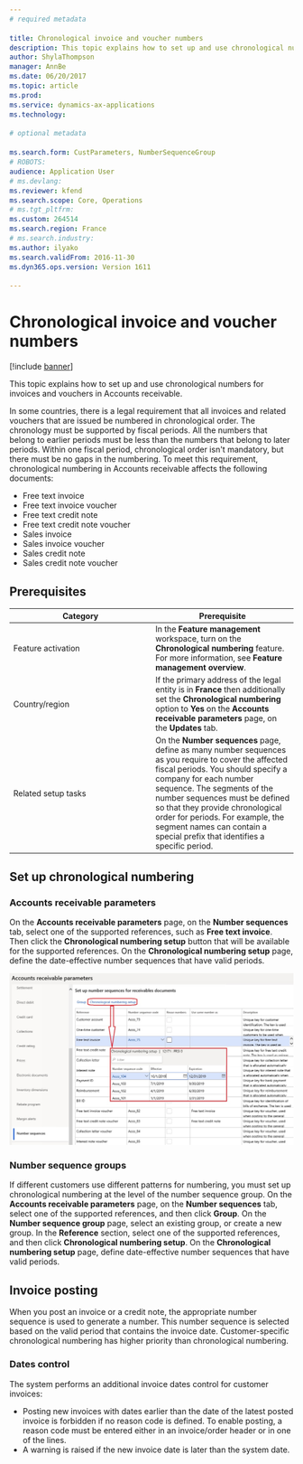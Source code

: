 ```yaml
---
# required metadata

title: Chronological invoice and voucher numbers
description: This topic explains how to set up and use chronological numbers for invoices and vouchers in Accounts receivable.  
author: ShylaThompson
manager: AnnBe
ms.date: 06/20/2017
ms.topic: article
ms.prod: 
ms.service: dynamics-ax-applications
ms.technology: 

# optional metadata

ms.search.form: CustParameters, NumberSequenceGroup
# ROBOTS: 
audience: Application User
# ms.devlang: 
ms.reviewer: kfend
ms.search.scope: Core, Operations
# ms.tgt_pltfrm: 
ms.custom: 264514
ms.search.region: France
# ms.search.industry: 
ms.author: ilyako
ms.search.validFrom: 2016-11-30
ms.dyn365.ops.version: Version 1611

---
```


# Chronological invoice and voucher numbers

[!include [banner](../includes/banner.md)]

This topic explains how to set up and use chronological numbers for invoices and vouchers in Accounts receivable.  

In some countries, there is a legal requirement that all invoices and related vouchers that are issued be numbered in chronological order. The chronology must be supported by fiscal periods. All the numbers that belong to earlier periods must be less than the numbers that belong to later periods. Within one fiscal period, chronological order isn't mandatory, but there must be no gaps in the numbering. To meet this requirement, chronological numbering in Accounts receivable affects the following documents:

-   Free text invoice
-   Free text invoice voucher
-   Free text credit note
-   Free text credit note voucher
-   Sales invoice
-   Sales invoice voucher
-   Sales credit note
-   Sales credit note voucher

## Prerequisites
<table>
<colgroup>
<col width="50%" />
<col width="50%" />
</colgroup>
<thead>
<tr class="header">
<th>Category</th>
<th>Prerequisite</th>
</tr>
</thead>
<tbody>
<tr class="odd">
<td>Feature activation</td>
<td>In the <strong>Feature management</strong> workspace, turn on the <strong>Chronological numbering</strong> feature. For more information, see <strong>Feature management overview</strong>.</td>
</tr>
<tr class="even">
<td>Country/region</td>
<td>If the primary address of the legal entity is in <strong>France</strong> then additionally set the <strong>Chronological numbering</strong> option to <strong>Yes</strong> on the <strong>Accounts receivable parameters</strong> page, on the <strong>Updates</strong> tab.</td>
</tr>
<tr class="odd">
<td>Related setup tasks</td>
<td>On the <strong>Number sequences</strong> page, define as many number sequences as you require to cover the affected fiscal periods. You should specify a company for each number sequence. The segments of the number sequences must be defined so that they provide chronological order for periods. For example, the segment names can contain a special prefix that identifies a specific period.</td>
</tr>
</tbody>
</table>

## Set up chronological numbering
### Accounts receivable parameters

On the **Accounts receivable parameters** page, on the **Number sequences** tab, select one of the supported references, such as **Free text invoice**. Then click the **Chronological numbering setup** button that will be available for the supported references. On the **Chronological numbering setup** page, define the date-effective number sequences that have valid periods.

![Chronological numbers setup](media/emea-chronological-numbering.jpg)

### Number sequence groups

If different customers use different patterns for numbering, you must set up chronological numbering at the level of the number sequence group. On the **Accounts receivable parameters** page, on the **Number sequences** tab, select one of the supported references, and then click **Group**. On the **Number sequence group** page, select an existing group, or create a new group. In the **Reference** section, select one of the supported references, and then click **Chronological numbering setup**. On the **Chronological numbering setup** page, define date-effective number sequences that have valid periods.

## Invoice posting
When you post an invoice or a credit note, the appropriate number sequence is used to generate a number. This number sequence is selected based on the valid period that contains the invoice date. Customer-specific chronological numbering has higher priority than chronological numbering.

### Dates control

The system performs an additional invoice dates control for customer invoices: 

- Posting new invoices with dates earlier than the date of the latest posted invoice is forbidden if no reason code is defined. To enable posting, a reason code must be entered either in an invoice/order header or in one of the lines.
- A warning is raised if the new invoice date is later than the system date.
